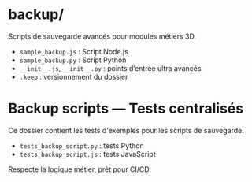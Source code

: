 # backup/

Scripts de sauvegarde avancés pour modules métiers 3D.

- `sample_backup.js` : Script Node.js
- `sample_backup.py` : Script Python
- `__init__.js`, `__init__.py` : points d’entrée ultra avancés
- `.keep` : versionnement du dossier

# Backup scripts — Tests centralisés

Ce dossier contient les tests d'exemples pour les scripts de sauvegarde.
- `tests_backup_script.py` : tests Python
- `tests_backup_script.js` : tests JavaScript

Respecte la logique métier, prêt pour CI/CD.
